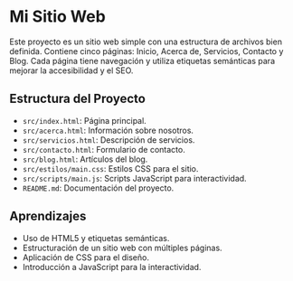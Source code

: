 # Mi Sitio Web

Este proyecto es un sitio web simple con una estructura de archivos bien definida. Contiene cinco páginas: Inicio, Acerca de, Servicios, Contacto y Blog. Cada página tiene navegación y utiliza etiquetas semánticas para mejorar la accesibilidad y el SEO.

## Estructura del Proyecto

- `src/index.html`: Página principal.
- `src/acerca.html`: Información sobre nosotros.
- `src/servicios.html`: Descripción de servicios.
- `src/contacto.html`: Formulario de contacto.
- `src/blog.html`: Artículos del blog.
- `src/estilos/main.css`: Estilos CSS para el sitio.
- `src/scripts/main.js`: Scripts JavaScript para interactividad.
- `README.md`: Documentación del proyecto.

## Aprendizajes

- Uso de HTML5 y etiquetas semánticas.
- Estructuración de un sitio web con múltiples páginas.
- Aplicación de CSS para el diseño.
- Introducción a JavaScript para la interactividad.